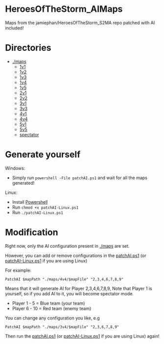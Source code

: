 # HeroesOfTheStorm_AIMaps
Maps from the jamiephan/HeroesOfTheStorm_S2MA repo patched with AI included!

# Directories

- [./maps](./maps)
  - [1v1](./maps/1v1)
  - [1v2](./maps/1v2)
  - [1v3](./maps/1v3)
  - [1v4](./maps/1v4)
  - [1v5](./maps/1v5)
  - [2v1](./maps/2v1)
  - [2v2](./maps/2v2)
  - [3v1](./maps/3v1)
  - [3v3](./maps/3v3)
  - [4v1](./maps/4v1)
  - [4v4](./maps/4v4)
  - [5v1](./maps/5v1)
  - [5v5](./maps/5v5)
  - [spectator](./maps/spectator)



# Generate yourself

Windows: 

- Simply run `powershell -File patchAI.ps1` and wait for all the maps generated!

Linux:

- Install [Powershell](https://docs.microsoft.com/en-us/powershell/scripting/install/installing-powershell-core-on-linux?view=powershell-7.1)
- Run `chmod +x patchAI-Linux.ps1`
- Run `./patchAI-Linux.ps1`

# Modification

Right now, only the AI configuration present in [./maps](./maps) are set.

However, you can add or remove configurations in the [patchAI.ps1](./patchAI.ps1) (or [patchAI-Linux.ps1](./patchAI-Linux.ps1) if you are using Linux)

For example: 

`PatchAI $mapPath "./maps/4v4/$mapFile" "2,3,4,6,7,8,9"`

Means that it will generate AI for Player 2,3,4,6,7,8,9, Note that Player 1 is yourself, so if you add AI to it, you will become spectator mode.

- Player 1 - 5 = Blue team (your team)
- Player 6 - 10 = Red team (enemy team)

You can change any configuration you like, e.g 

``PatchAI $mapPath "./maps/3v4/$mapFile" "2,3,6,7,8,9"``

Then run the [patchAI.ps1](./patchAI.ps1) (or [patchAI-Linux.ps1](./patchAI-Linux.ps1) if you are using Linux) again!

